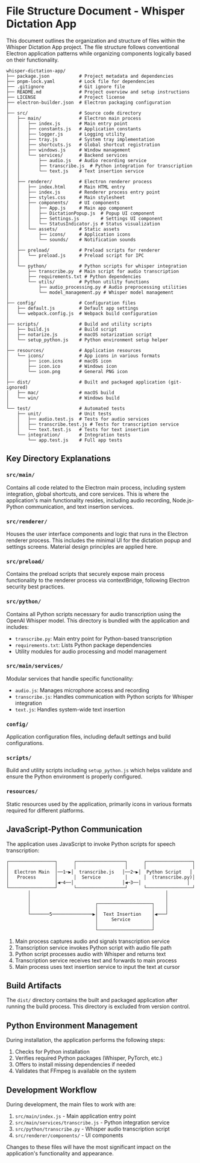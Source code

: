 # File Structure Document - Whisper Dictation App

This document outlines the organization and structure of files within the Whisper Dictation App project. The file structure follows conventional Electron application patterns while organizing components logically based on their functionality.

```
whisper-dictation-app/
├── package.json           # Project metadata and dependencies
├── pnpm-lock.yaml         # Lock file for dependencies
├── .gitignore             # Git ignore file
├── README.md              # Project overview and setup instructions
├── LICENSE                # Project license
├── electron-builder.json  # Electron packaging configuration
│
├── src/                   # Source code directory
│   ├── main/              # Electron main process
│   │   ├── index.js       # Main entry point
│   │   ├── constants.js   # Application constants
│   │   ├── logger.js      # Logging utility
│   │   ├── tray.js        # System tray implementation
│   │   ├── shortcuts.js   # Global shortcut registration
│   │   ├── windows.js     # Window management
│   │   └── services/      # Backend services
│   │       ├── audio.js   # Audio recording service
│   │       ├── transcribe.js  # Python integration for transcription
│   │       └── text.js    # Text insertion service
│   │
│   ├── renderer/          # Electron renderer process
│   │   ├── index.html     # Main HTML entry
│   │   ├── index.js       # Renderer process entry point
│   │   ├── styles.css     # Main stylesheet
│   │   ├── components/    # UI components
│   │   │   ├── App.js     # Main app component
│   │   │   ├── DictationPopup.js  # Popup UI component
│   │   │   ├── Settings.js        # Settings UI component
│   │   │   └── StatusIndicator.js # Status visualization
│   │   └── assets/        # Static assets
│   │       ├── icons/     # Application icons
│   │       └── sounds/    # Notification sounds
│   │
│   ├── preload/           # Preload scripts for renderer
│   │   └── preload.js     # Preload script for IPC
│   │
│   └── python/            # Python scripts for whisper integration
│       ├── transcribe.py  # Main script for audio transcription
│       ├── requirements.txt # Python dependencies
│       └── utils/         # Python utility functions
│           ├── audio_processing.py # Audio preprocessing utilities
│           └── model_management.py # Whisper model management
│
├── config/                # Configuration files
│   ├── default.js         # Default app settings
│   └── webpack.config.js  # Webpack build configuration
│
├── scripts/               # Build and utility scripts
│   ├── build.js           # Build script
│   ├── notarize.js        # macOS notarization script
│   └── setup_python.js    # Python environment setup helper
│
├── resources/             # Application resources
│   └── icons/             # App icons in various formats
│       ├── icon.icns      # macOS icon
│       ├── icon.ico       # Windows icon
│       └── icon.png       # General PNG icon
│
├── dist/                  # Built and packaged application (git-ignored)
│   ├── mac/               # macOS build
│   └── win/               # Windows build
│
└── test/                  # Automated tests
    ├── unit/              # Unit tests
    │   ├── audio.test.js  # Tests for audio services
    │   ├── transcribe.test.js # Tests for transcription service
    │   └── text.test.js   # Tests for text insertion
    └── integration/       # Integration tests
        └── app.test.js    # Full app tests
```

## Key Directory Explanations

### `src/main/`
Contains all code related to the Electron main process, including system integration, global shortcuts, and core services. This is where the application's main functionality resides, including audio recording, Node.js-Python communication, and text insertion services.

### `src/renderer/`
Houses the user interface components and logic that runs in the Electron renderer process. This includes the minimal UI for the dictation popup and settings screens. Material design principles are applied here.

### `src/preload/`
Contains the preload scripts that securely expose main process functionality to the renderer process via contextBridge, following Electron security best practices.

### `src/python/`
Contains all Python scripts necessary for audio transcription using the OpenAI Whisper model. This directory is bundled with the application and includes:
- `transcribe.py`: Main entry point for Python-based transcription
- `requirements.txt`: Lists Python package dependencies
- Utility modules for audio processing and model management

### `src/main/services/`
Modular services that handle specific functionality:
- `audio.js`: Manages microphone access and recording
- `transcribe.js`: Handles communication with Python scripts for Whisper integration
- `text.js`: Handles system-wide text insertion

### `config/`
Application configuration files, including default settings and build configurations.

### `scripts/`
Build and utility scripts including `setup_python.js` which helps validate and ensure the Python environment is properly configured.

### `resources/`
Static resources used by the application, primarily icons in various formats required for different platforms.

## JavaScript-Python Communication

The application uses JavaScript to invoke Python scripts for speech transcription:

```
┌─────────────────┐      ┌──────────────────┐      ┌─────────────────┐
│                 │      │                  │      │                 │
│  Electron Main  │──1─▶│  transcribe.js   │──2─▶│  Python Script   │
│   Process       │      │  Service         │      │  (transcribe.py)│
│                 │◀─4──│                  │◀─3──│                 │
└─────────────────┘      └──────────────────┘      └─────────────────┘
        │                                                  │
        │                                                  │
        │                        ┌────────────────────┐    │
        │                        │                    │    │
        └───────5───────────────▶│  Text Insertion    │◀───┘
                                 │     Service        │
                                 │                    │
                                 └────────────────────┘
```

1. Main process captures audio and signals transcription service
2. Transcription service invokes Python script with audio file path
3. Python script processes audio with Whisper and returns text
4. Transcription service receives text and forwards to main process
5. Main process uses text insertion service to input the text at cursor

## Build Artifacts

The `dist/` directory contains the built and packaged application after running the build process. This directory is excluded from version control.

## Python Environment Management

During installation, the application performs the following steps:
1. Checks for Python installation
2. Verifies required Python packages (Whisper, PyTorch, etc.)
3. Offers to install missing dependencies if needed
4. Validates that FFmpeg is available on the system

## Development Workflow

During development, the main files to work with are:

1. `src/main/index.js` - Main application entry point
2. `src/main/services/transcribe.js` - Python integration service
3. `src/python/transcribe.py` - Whisper audio transcription script
4. `src/renderer/components/` - UI components

Changes to these files will have the most significant impact on the application's functionality and appearance. 